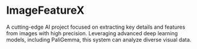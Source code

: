 # ImageFeatureX
A cutting-edge AI project focused on extracting key details and features from images with high precision. Leveraging advanced deep learning models, including PaliGemma, this system can analyze diverse visual data. 
